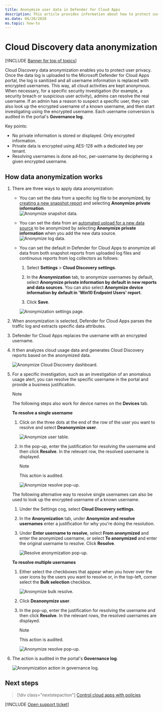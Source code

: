 ```yaml
---
title: Anonymize user data in Defender for Cloud Apps
description: This article provides information about how to protect user privacy by anonymizing the usernames in your Cloud Discovery data.
ms.date: 04/20/2020
ms.topic: how-to
---
```

# Cloud Discovery data anonymization

[!INCLUDE [Banner for top of topics](includes/banner.md)]

Cloud Discovery data anonymization enables you to protect user privacy. Once the data log is uploaded to the Microsoft Defender for Cloud Apps portal, the log is sanitized and all username information is replaced with encrypted usernames. This way, all cloud activities are kept anonymous. When necessary, for a specific security investigation (for example, a security breach or suspicious user activity), admins can resolve the real username. If an admin has a reason to suspect a specific user, they can also look up the encrypted username of a known username, and then start investigating using the encrypted username. Each username conversion is audited in the portal's **Governance log**.

Key points:

- No private information is stored or displayed. Only encrypted information.
- Private data is encrypted using AES-128 with a dedicated key per tenant.
- Resolving usernames is done ad-hoc, per-username by deciphering a given encrypted username.

## How data anonymization works

1. There are three ways to apply data anonymization:

    - You can set the data from a specific log file to be anonymized, by [creating a new snapshot report](create-snapshot-cloud-discovery-reports.md) and selecting **Anonymize private information**.  
    ![Anonymize snapshot data.](media/anonymize-log.png)

    - You can set the data from an [automated upload for a new data source](discovery-docker.md) to be anonymized by selecting  **Anonymize private information** when you add the new data source.  
    ![Anonymize log data.](media/anonymize-autolog.png)

    - You can set the default in Defender for Cloud Apps to anonymize all data from both snapshot reports from uploaded log files and continuous reports from log collectors as follows:

        1. Select **Settings** > **Cloud Discovery settings**.

        2. In the **Anonymization** tab, to anonymize usernames by default, select **Anonymize private information by default in new reports and data sources**. You can also select **Anonymize device information by default in 'Win10 Endpoint Users' report**.
        3. Click **Save**.

        ![Anonymization settings page.](media/anonymizer1.png)

2. When anonymization is selected, Defender for Cloud Apps parses the traffic log and extracts specific data attributes.
3. Defender for Cloud Apps replaces the username with an encrypted username.
4. It then analyzes cloud usage data and generates Cloud Discovery reports based on the anonymized data.

    ![Anonymize Cloud Discovery dashboard.](media/anonymize-dashboard.png)

5. For a specific investigation, such as an investigation of an anomalous usage alert, you can resolve the specific username in the portal and provide a business justification.

    > [!NOTE]
    > The following steps also work for device names on the **Devices** tab.

    **To resolve a single username**

    1. Click on the three dots at the end of the row of the user you want to resolve and select **Deanonymize user**.

        ![Anonymize user table.](media/anonymize-user-table.png)

    1. In the pop-up, enter the justification for resolving the username and then click **Resolve**. In the relevant row, the resolved username is displayed.

        > [!NOTE]
        > This action is audited.

        ![Anonymize resolve pop-up.](media/anonymize-resolve-dialog.png)

    The following alternative way to resolve single usernames can also be used to look up the encrypted username of a known username.

    1. Under the Settings cog, select **Cloud Discovery settings**.

    1. In the **Anonymization** tab, under **Anonymize and resolve usernames**  enter a justification for why you're doing the resolution.
    1. Under **Enter username to resolve**, select **From anonymized** and enter the anonymized username, or select **To anonymized** and enter the original username to resolve. Click **Resolve**.

        ![Resolve anonymization pop-up.](media/anonymizer.png)

    **To resolve multiple usernames**

    1. Either select the checkboxes that appear when you hover over the user icons by the users you want to resolve or, in the top-left, corner select the **Bulk selection** checkbox.

        ![Anonymize bulk resolve.](media/anonymize-bulk-resolve.png)

    1. Click **Deanonymize user**.
    1. In the pop-up, enter the justification for resolving the username and then click **Resolve**. In the relevant rows, the resolved usernames are displayed.

        > [!NOTE]
        > This action is audited.

        ![Anonymize resolve pop-up.](media/anonymize-resolve-dialog.png)

6. The action is audited in the portal's **Governance log**.

    ![Anonymization action in governance log.](media/anonymize-gov-log.png)

## Next steps

> [!div class="nextstepaction"]
> [Control cloud apps with policies](control-cloud-apps-with-policies.md)

[!INCLUDE [Open support ticket](includes/support.md)]
